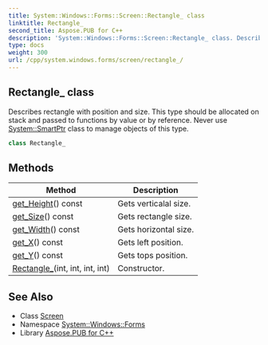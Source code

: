 ```yaml
---
title: System::Windows::Forms::Screen::Rectangle_ class
linktitle: Rectangle_
second_title: Aspose.PUB for C++
description: 'System::Windows::Forms::Screen::Rectangle_ class. Describes rectangle with position and size. This type should be allocated on stack and passed to functions by value or by reference. Never use System::SmartPtr class to manage objects of this type in C++.'
type: docs
weight: 300
url: /cpp/system.windows.forms/screen/rectangle_/
---
```

## Rectangle_ class


Describes rectangle with position and size. This type should be allocated on stack and passed to functions by value or by reference. Never use [System::SmartPtr](../../../system/smartptr/) class to manage objects of this type.

```cpp
class Rectangle_
```

## Methods

| Method | Description |
| --- | --- |
| [get_Height](./get_height/)() const | Gets verticalal size. |
| [get_Size](./get_size/)() const | Gets rectangle size. |
| [get_Width](./get_width/)() const | Gets horizontal size. |
| [get_X](./get_x/)() const | Gets left position. |
| [get_Y](./get_y/)() const | Gets tops position. |
| [Rectangle_](./rectangle_/)(int, int, int, int) | Constructor. |
## See Also

* Class [Screen](../)
* Namespace [System::Windows::Forms](../../)
* Library [Aspose.PUB for C++](../../../)
